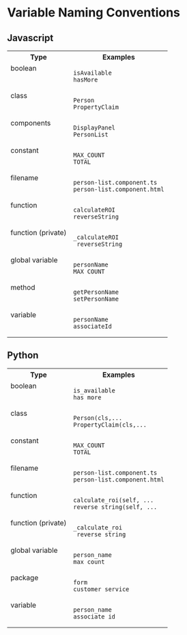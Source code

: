 
# Variable Naming Conventions

## Javascript

<table><tr><th>Type</th><th>Examples</th></tr><tr><td valign="top">boolean</td><td valign="top">

```text
isAvailable
hasMore
```
</td></tr><tr><td valign="top">class</td><td valign="top">

```text
Person
PropertyClaim
```
</td></tr><tr><td valign="top">components</td><td valign="top">

```text
DisplayPanel
PersonList
```
</td></tr><tr><td valign="top">constant</td><td valign="top">

```text
MAX_COUNT
TOTAL
```
</td></tr><tr><td valign="top">filename</td><td valign="top">

```text
person-list.component.ts
person-list.component.html
```
</td></tr><tr><td valign="top">function</td><td valign="top">

```text
calculateROI
reverseString
```
</td></tr><tr><td valign="top">function (private)</td><td valign="top">

```text
_calculateROI
_reverseString
```
</td></tr><tr><td valign="top">global variable</td><td valign="top">

```text
personName
MAX_COUNT
```
</td></tr><tr><td valign="top">method</td><td valign="top">

```text
getPersonName
setPersonName
```
</td></tr><tr><td valign="top">variable</td><td valign="top">

```text
personName
associateId
```
</td></tr></table>

## Python

<table><tr><th>Type</th><th>Examples</th></tr><tr><td valign="top">boolean</td><td valign="top">

```text
is_available
has_more
```
</td></tr><tr><td valign="top">class</td><td valign="top">

```text
Person(cls,...
PropertyClaim(cls,...
```
</td></tr><tr><td valign="top">constant</td><td valign="top">

```text
MAX_COUNT
TOTAL
```
</td></tr><tr><td valign="top">filename</td><td valign="top">

```text
person-list.component.ts
person-list.component.html
```
</td></tr><tr><td valign="top">function</td><td valign="top">

```text
calculate_roi(self, ...
reverse_string(self, ...
```
</td></tr><tr><td valign="top">function (private)</td><td valign="top">

```text
_calculate_roi
_reverse_string
```
</td></tr><tr><td valign="top">global variable</td><td valign="top">

```text
person_name
max_count
```
</td></tr><tr><td valign="top">package</td><td valign="top">

```text
form
customer_service
```
</td></tr><tr><td valign="top">variable</td><td valign="top">

```text
person_name
associate_id
```
</td></tr></table>
